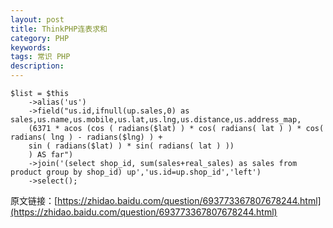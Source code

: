 ```yaml
---
layout: post
title: ThinkPHP连表求和
category: PHP
keywords: 
tags: 常识 PHP
description: 
---
```


```
$list = $this
	->alias('us')
	->field("us.id,ifnull(up.sales,0) as sales,us.name,us.mobile,us.lat,us.lng,us.distance,us.address_map,
	(6371 * acos (cos ( radians($lat) ) * cos( radians( lat ) ) * cos( radians( lng ) - radians($lng) ) + 
	sin ( radians($lat) ) * sin( radians( lat ) ))
	) AS far")
	->join('(select shop_id, sum(sales+real_sales) as sales from product group by shop_id) up','us.id=up.shop_id','left')
	->select();
```
原文链接：[https://zhidao.baidu.com/question/693773367807678244.html](https://zhidao.baidu.com/question/693773367807678244.html)